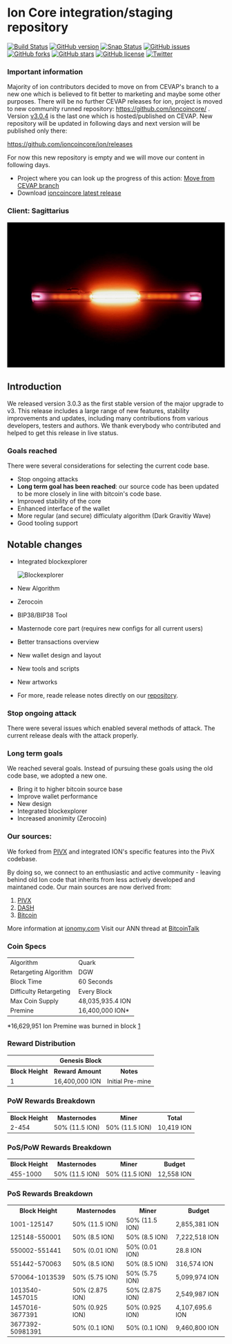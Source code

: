 Ion Core integration/staging repository
=====================================

[![Build Status](https://travis-ci.org/cevap/ion.svg?branch=master)](https://travis-ci.org/cevap/ion) [![GitHub version](https://badge.fury.io/gh/cevap%2Fion.svg)](https://badge.fury.io/gh/cevap%2Fion) [![Snap Status](https://build.snapcraft.io/badge/cevap/ion.svg)](https://build.snapcraft.io/user/cevap/ion) [![GitHub issues](https://img.shields.io/github/issues/cevap/ion.svg)](https://github.com/cevap/ion/issues) [![GitHub forks](https://img.shields.io/github/forks/cevap/ion.svg)](https://github.com/cevap/ion/network) [![GitHub stars](https://img.shields.io/github/stars/cevap/ion.svg)](https://github.com/cevap/ion/stargazers) [![GitHub license](https://img.shields.io/github/license/cevap/ion.svg)](https://github.com/cevap/ion) [![Twitter](https://img.shields.io/twitter/url/https/github.com/cevap/ion.svg?style=social)](https://twitter.com/intent/tweet?text=Wow:&url=https%3A%2F%2Fgithub.com%2Fcevap%2Fion)

### Important information

Majority of ion contributors decided to move on from CEVAP's branch to a new one which is believed to fit better to marketing and maybe some other purposes. There will be no further CEVAP releases for ion, project is moved to new community runned repository: https://github.com/ioncoincore/ . Version [v3.0.4](https://github.com/cevap/ion/releases/tag/3.0.4) is the last one which is hosted/published on CEVAP. New repository will be updated in following days and next version will be published only there: 

  https://github.com/ioncoincore/ion/releases
  
For now this new repository is empty and we will move our content in following days. 

  - Project where you can look up the progress of this action: [Move from CEVAP branch](https://github.com/orgs/ioncoincore/projects/1)
  - Download [ioncoincore latest release](https://github.com/ioncoincore/ion/releases)

### Client: Sagittarius

![](assets/images/Helium.jpg)

## Introduction

We released version 3.0.3 as the first stable version of the major upgrade to v3. This release includes a large range of new features, stability improvements and updates, including many contributions from various developers, testers and authors. We thank everybody who contributed and helped to get this release in live status.

### Goals reached

There were several considerations for selecting the current code base.

  - Stop ongoing attacks
  - **Long term goal has been reached**: our source code has been updated to be more closely in line with bitcoin's code base.
  - Improved stability of the core
  - Enhanced interface of the wallet
  - More regular (and secure) difficulaty algorithm (Dark Gravitiy Wave)
  - Good tooling support
 
## Notable changes

 - Integrated blockexplorer

   ![Blockexplorer](assets/images/integrated-blockexplorer.png)

 - New Algorithm
 - Zerocoin
 - BIP38/BIP38 Tool
 - Masternode core part (requires new configs for all current users)
 - Better transactions overview
 - New wallet design and layout
 - New tools and scripts
 - New artworks
 - For more, reade release notes directly on our [repository](https://github.com/cevap/ion).
### Stop ongoing attack

There were several issues which enabled several methods of attack. The current release deals with the attack properly.

### Long term goals
We reached several goals. Instead of pursuing these goals using the old code base, we adopted a new one.

 - Bring it to higher bitcoin source base
 - Improve wallet performance
 - New design
 - Integrated blockexplorer
 - Increased anonimity (Zerocoin)

### Our sources: 
We forked from [PIVX](https://github.com/PIVX-Project/PIVX) and integrated ION's specific features into the PivX codebase.

By doing so, we connect to an enthusiastic and active community - leaving behind old Ion code that inherits from less actively developed and maintaned code. Our main sources are now derived from:

  1. [PIVX](https://github.com/PIVX-Project/PIVX)
  1. [DASH](https://github.com/dashpay/dash)
  1. [Bitcoin](https://github.com/bitcoin/bitcoin)


More information at [ionomy.com](https://www.ionomy.com) Visit our ANN thread at [BitcoinTalk](https://bitcointalk.org/index.php?topic=1443633.7200)

### Coin Specs
<table>
<tr><td>Algorithm</td><td>Quark</td></tr>
<tr><td>Retargeting Algorithm</td><td>DGW</td></tr>
<tr><td>Block Time</td><td>60 Seconds</td></tr>
<tr><td>Difficulty Retargeting</td><td>Every Block</td></tr>
<tr><td>Max Coin Supply</td><td>48,035,935.4 ION</td></tr>
<tr><td>Premine</td><td>16,400,000 ION*</td></tr>
</table>

*16,629,951 Ion Premine was burned in block [1](https://chainz.cryptoid.info/ion/block.dws?000000ed2f68cd6c7935831cc1d473da7c6decdb87e8b5dba0afff0b00002690.htm)

### Reward Distribution

<table>
<th colspan=4>Genesis Block</th>
<tr><th>Block Height</th><th>Reward Amount</th><th>Notes</th></tr>
<tr><td>1</td><td>16,400,000 ION</td><td>Initial Pre-mine</td></tr>
</table>

### PoW Rewards Breakdown

<table>
<th>Block Height</th><th>Masternodes</th><th>Miner</th><th>Total</th>
<tr><td>2-454</td><td>50% (11.5 ION)</td><td>50% (11.5 ION)</td><td>10,419 ION</td></tr>
</table>

### PoS/PoW Rewards Breakdown

<table>
<th>Block Height</th><th>Masternodes</th><th>Miner</th><th>Budget</th>
<tr><td>455-1000</td><td>50% (11.5 ION)</td><td>50% (11.5 ION)</td><td>12,558 ION</td></tr>
</table>

### PoS Rewards Breakdown

<table>
<th>Block Height</th><th>Masternodes</th><th>Miner</th><th>Budget</th>
<tr><td>1001-125147</td><td>50% (11.5 ION)</td><td>50% (11.5 ION)</td><td>2,855,381 ION</td></tr>
<tr><td>125148-550001</td><td>50% (8.5 ION)</td><td>50% (8.5 ION)</td><td>7,222,518 ION</td></tr>
<tr><td>550002-551441</td><td>50% (0.01 ION)</td><td>50% (0.01 ION)</td><td>28.8 ION</td></tr>
<tr><td>551442-570063</td><td>50% (8.5 ION)</td><td>50% (8.5 ION)</td><td>316,574 ION</td></tr>
<tr><td>570064-1013539</td><td>50% (5.75 ION)</td><td>50% (5.75 ION)</td><td>5,099,974 ION</td></tr>
<tr><td>1013540-1457015</td><td>50% (2.875 ION)</td><td>50% (2.875 ION)</td><td>2,549,987 ION</td></tr>
<tr><td>1457016-3677391</td><td>50% (0.925 ION)</td><td>50% (0.925 ION)</td><td>4,107,695.6 ION</td></tr>
<tr><td>3677392-50981391</td><td>50% (0.1 ION)</td><td>50% (0.1 ION)</td><td>9,460,800 ION</td></tr>
</table>

